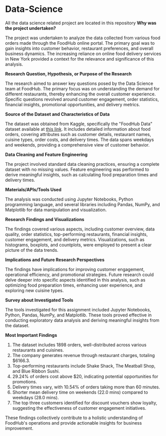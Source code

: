 # Data-Science
All the data science related project are located in this repository
**Why was the project undertaken?**

The project was undertaken to analyze the data collected from various food orders made through the FoodHub online portal. The primary goal was to gain insights into customer behavior, restaurant preferences, and overall business dynamics. The increasing reliance on online food delivery services in New York provided a context for the relevance and significance of this analysis.

**Research Question, Hypothesis, or Purpose of the Research**

The research aimed to answer key questions posed by the Data Science team at FoodHub. The primary focus was on understanding the demand for different restaurants, thereby enhancing the overall customer experience. Specific questions revolved around customer engagement, order statistics, financial insights, promotional opportunities, and delivery metrics.

**Source of the Dataset and Characteristics of Data**

The dataset was obtained from Kaggle, specifically the "FoodHub Data" dataset available at [this link](https://www.kaggle.com/datasets/tasnimniger/foodhub-data). It includes detailed information about food orders, covering attributes such as customer details, restaurant names, cuisine types, order costs, and delivery times. The data spans weekdays and weekends, providing a comprehensive view of customer behavior.

**Data Cleaning and Feature Engineering**

The project involved standard data cleaning practices, ensuring a complete dataset with no missing values. Feature engineering was performed to derive meaningful insights, such as calculating food preparation times and delivery times.

**Materials/APIs/Tools Used**

The analysis was conducted using Jupyter Notebooks, Python programming language, and several libraries including Pandas, NumPy, and Matplotlib for data manipulation and visualization.

**Research Findings and Visualizations**

The findings covered various aspects, including customer overview, data quality, order statistics, top-performing restaurants, financial insights, customer engagement, and delivery metrics. Visualizations, such as histograms, boxplots, and countplots, were employed to present a clear picture of the data trends.

**Implications and Future Research Perspectives**

The findings have implications for improving customer engagement, operational efficiency, and promotional strategies. Future research could delve deeper into specific aspects identified in this analysis, such as optimizing food preparation times, enhancing user experience, and exploring new cuisine types.

**Survey about Investigated Tools**

The tools investigated for this assignment included Jupyter Notebooks, Python, Pandas, NumPy, and Matplotlib. These tools proved effective in conducting exploratory data analysis and deriving meaningful insights from the dataset.

**Most Important Findings**

1. The dataset includes 1898 orders, well-distributed across various restaurants and cuisines.
2. The company generates revenue through restaurant charges, totaling $6166.3.
3. Top-performing restaurants include Shake Shack, The Meatball Shop, and Blue Ribbon Sushi.
4. 29.24% of orders cost above $20, indicating potential opportunities for promotions.
5. Delivery times vary, with 10.54% of orders taking more than 60 minutes.
6. Shorter mean delivery time on weekends (22.0 mins) compared to weekdays (28.0 mins).
7. The top three customers identified for discount vouchers show loyalty, suggesting the effectiveness of customer engagement initiatives.

These findings collectively contribute to a holistic understanding of FoodHub's operations and provide actionable insights for business improvement.
